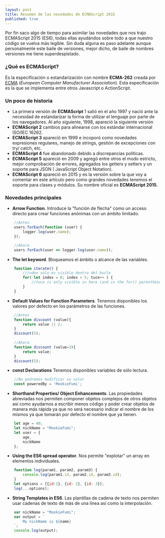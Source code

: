 ```yaml
---
layout: post
title: Resumen de las novedades de ECMAScript 2015
published: true
---
```


Por fin saco algo de tiempo para asimilar las novedades que nos trajo ECMAScript 2015 (ES6), todas ellas ayudándos sobre todo a que nuestro código se vuelva más legible. Sin duda alguna es paso adelante aunque personalmente este baile de versiones, mejor dicho, de baile de nombres versiones me tiene superdespistado.

### ¿Qué es ECMAScript? 
Es la especificación o estandarización con nombre **ECMA-262** creada por [ECMA](https://www.ecma-international.org) (*European Computer Manufacturer Association*). Esta especificación es la que se implementa entre otros Javascript o ActionScript. 

### Un poco de historia
* La primera versión de **ECMAScript** 1 salió en el año 1997 y nació ante la necesidad de estandarizar la forma de utilizar el lenguaje por parte de los navegadores. Al año siguiente, 1998, apareció la siguiente versión  
* **ECMAScript 2** cambios para alinearse con los estándar internacional ISO/IEC 16262.
* **ECMAScript 3** apareció en 1999 e incoporó como novedades expresiones regulares, manejo de strings, gestión de excepciones con try/ catch, etc.
* **ECMAScript 4** fue abandonado debido a discrepancias políticas.
* **ECMAScript 5** apareció en 2009 y agregó entre otros el modo estricto, mejor comprobación de errores, agregados los getters y setters y un soporte para JSON ( JavaScript Object Notation).
* **ECMAScript 6** apareció en 2015 y es la versión sobre la que voy a comentar en este artículo pero como grandes novedades tenemos el soporte para clases y módulos. Su nombre oficial es **ECMAScript 2015**.

### Novedades principales
*  **Arrow Function**. Introduce la "función de flecha" como un acceso directo para crear funciones anónimas con un ámbito limitado.

```javascript
    //Antes
    users.forEach(function (user) {
        logger.log(user.name);
    });

    //Ahora
    users.forEach(user => logger.log(user.name));
```
* **The let keyword**. Bloqueamos el ámbito o alcance de las variables.

```javascript
    function iterate() {
        //index sólo es visible dentro del bucle
        for( let index = 0; index < 5; tuce++ ) {
            //tuce is only visible in here (and in the for() parentheses)
        }
    }
```
* **Default Values for Function Parameters**. Tenemos disponibles los valores por defecto en los parámetros de las funciones.

```javascript
    //Antes
    function discount (value){
        return value || 2;
    }
    discount(5);
    
    //Ahora
    function discount (value=2){
        return value;
    }
    discount(5);
```
* **const Declarations** Tenemos disponibles variables de sólo lectura.

```javascript
    //No podremos modificar su valor
    const poweredBy = 'MookieFumi';
```
* **Shorthand Properties/ Object Enhancements**. Las propiedades abreviadas nos permiten componer objetos complejos de otros objetos así como ayudarnos a escribir menos código y poder crear objetos de manera más rápida ya que no será necesario indicar el nombre de los mismos ya que tomarán por defecto el nombre que ya tienen.

```javascript
    let age = 40;
    let nickName = "MookieFumi";
    let user = {
        age,
        nickName
    };
```
* **Using the ES6 spread operator**. Nos permite "explotar" un array en elementos individuales.

```javascript
    function log(param1, param2, param3) {
        console.log(param1.id, param2.id, param3.id);
    }
    let options = [{id:1}, {id: 2}, {id: 3}];
    log(...options);
```

* **String Templates in ES6**. Las plantillas de cadena de texto nos permiten usar cadenas de texto de más de una línea así como la interpolación.

```javascript
    var nickName = "MookieFumi";
    var output = `
        My nickName is ${name}
    `;
    console.log(output);
```
